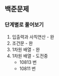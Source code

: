 ## 백준문제
### 단계별로 풀어보기
1. 입출력과 사칙연산 - 완
2. 조건문 - 완
3. 1차원 배열 - 완
4. 1차원 배열 - 도전중
   - 10813 번
   - 10811 번
